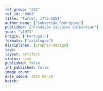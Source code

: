 ```yaml
---
ref_group: "231"
ref_id: "0003"
title: "Turner. 1775-1851"
author_name: ["Sebastião Rodrigues"]
publisher: ["Fundação Calouste Gulbenkian"]
year: "y1973"
origin: ["Portugal"]
formats: ["catalogue"]
disciplines: [graphic-design]
tags:
layout: artifact
status: scan
published: false
int_published: false
image_count:
date_added: 2023-06-16
batch:
---
```

